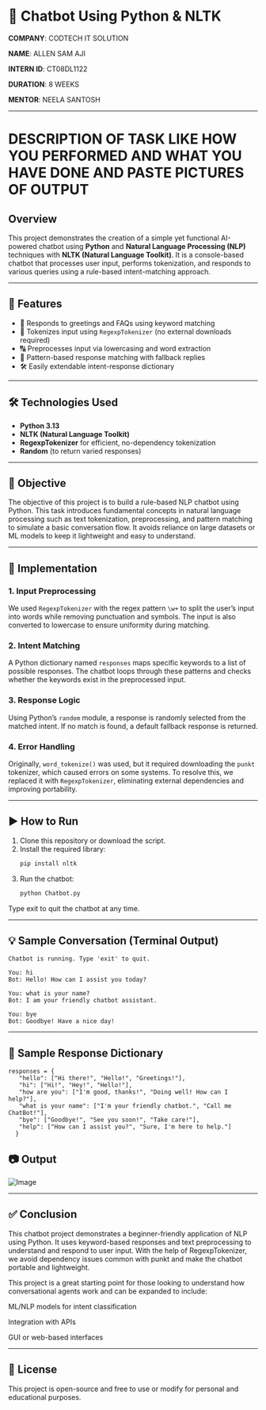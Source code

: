 # 🧠 Chatbot Using Python & NLTK

**COMPANY**: CODTECH IT SOLUTION

**NAME**: ALLEN SAM AJI

**INTERN ID**: CT08DL1122

**DURATION**: 8 WEEKS

**MENTOR**: NEELA SANTOSH

---

# DESCRIPTION OF TASK LIKE HOW YOU PERFORMED AND WHAT YOU HAVE DONE AND PASTE PICTURES OF OUTPUT

## Overview
This project demonstrates the creation of a simple yet functional AI-powered chatbot using **Python** and **Natural Language Processing (NLP)** techniques with **NLTK (Natural Language Toolkit)**. It is a console-based chatbot that processes user input, performs tokenization, and responds to various queries using a rule-based intent-matching approach.

---

## 🚀 Features

- 💬 Responds to greetings and FAQs using keyword matching
- 🧠 Tokenizes input using `RegexpTokenizer` (no external downloads required)
- 🔠 Preprocesses input via lowercasing and word extraction
- 🔄 Pattern-based response matching with fallback replies
- 🛠️ Easily extendable intent-response dictionary

---

## 🛠 Technologies Used

- **Python 3.13**
- **NLTK (Natural Language Toolkit)**
- **RegexpTokenizer** for efficient, no-dependency tokenization
- **Random** (to return varied responses)

---

## 🎯 Objective

The objective of this project is to build a rule-based NLP chatbot using Python. This task introduces fundamental concepts in natural language processing such as text tokenization, preprocessing, and pattern matching to simulate a basic conversation flow. It avoids reliance on large datasets or ML models to keep it lightweight and easy to understand.

---

## 🧩 Implementation

### 1. Input Preprocessing

We used `RegexpTokenizer` with the regex pattern `\w+` to split the user’s input into words while removing punctuation and symbols. The input is also converted to lowercase to ensure uniformity during matching.

### 2. Intent Matching

A Python dictionary named `responses` maps specific keywords to a list of possible responses. The chatbot loops through these patterns and checks whether the keywords exist in the preprocessed input.

### 3. Response Logic

Using Python’s `random` module, a response is randomly selected from the matched intent. If no match is found, a default fallback response is returned.

### 4. Error Handling

Originally, `word_tokenize()` was used, but it required downloading the `punkt` tokenizer, which caused errors on some systems. To resolve this, we replaced it with `RegexpTokenizer`, eliminating external dependencies and improving portability.

---

## ▶️ How to Run

1. Clone this repository or download the script.
2. Install the required library:
   ```bash
   pip install nltk
3. Run the chatbot:
   ```bash
   python Chatbot.py
Type exit to quit the chatbot at any time.

---

## 💡 Sample Conversation (Terminal Output)
    Chatbot is running. Type 'exit' to quit.
    
    You: hi
    Bot: Hello! How can I assist you today?
   
    You: what is your name?
    Bot: I am your friendly chatbot assistant.
   
    You: bye
    Bot: Goodbye! Have a nice day!

---

## 🧪 Sample Response Dictionary
    responses = {
       "hello": ["Hi there!", "Hello!", "Greetings!"],
       "hi": ["Hi!", "Hey!", "Hello!"],
       "how are you": ["I'm good, thanks!", "Doing well! How can I help?"],
       "what is your name": ["I'm your friendly chatbot.", "Call me ChatBot!"],
       "bye": ["Goodbye!", "See you soon!", "Take care!"],
       "help": ["How can I assist you?", "Sure, I'm here to help."]
      }

## 📷 Output
![Image](https://github.com/user-attachments/assets/e0cbdf41-a1de-42b4-8667-d85385c7035f)

---

## ✅ Conclusion

This chatbot project demonstrates a beginner-friendly application of NLP using Python. It uses keyword-based responses and text preprocessing to understand and respond to user input. With the help of RegexpTokenizer, we avoid dependency issues common with punkt and make the chatbot portable and lightweight.

This project is a great starting point for those looking to understand how conversational agents work and can be expanded to include:

ML/NLP models for intent classification

Integration with APIs

GUI or web-based interfaces

---

## 📜 License
This project is open-source and free to use or modify for personal and educational purposes.
